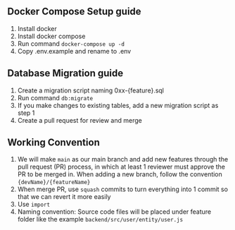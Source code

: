 ## Docker Compose Setup guide

1. Install docker
2. Install docker compose
3. Run command ```docker-compose up -d```
4. Copy .env.example and rename to .env

## Database Migration guide
1. Create a migration script naming 0xx-{feature}.sql
2. Run command  ```db:migrate```
3. If you make changes to existing tables, add a new migration script as step 1
4. Create a pull request for review and merge

## Working Convention
1. We will make `main` as our main branch and add new features through the pull request (PR) process, in which at least 1 reviewer must approve the PR to be merged in. When adding a new branch, follow the convention `{devName}/{featureName}`
2. When merge PR, use `squash` commits to turn everything into 1 commit so that we can revert it more easily
3. Use `import`
4. Naming convention: Source code files will be placed under feature folder like the example `backend/src/user/entity/user.js`